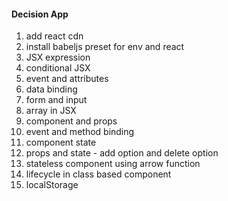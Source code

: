 #### Decision App

1. add react cdn
2. install babeljs preset for env and react
3. JSX expression
4. conditional JSX
5. event and attributes
6. data binding
7. form and input
8. array in JSX
9. component and props
10. event and method binding
11. component state
12. props and state - add option and delete option
13. stateless component using arrow function
14. lifecycle in class based component
15. localStorage
